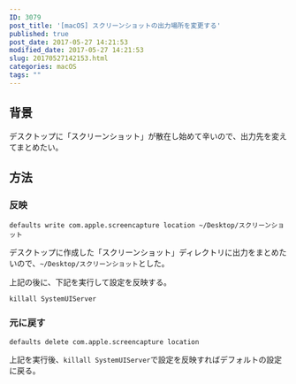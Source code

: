 ```yaml
---
ID: 3079
post_title: '[macOS] スクリーンショットの出力場所を変更する'
published: true
post_date: 2017-05-27 14:21:53
modified_date: 2017-05-27 14:21:53
slug: 20170527142153.html
categories: macOS
tags: ""
---
```

## 背景
デスクトップに「スクリーンショット」が散在し始めて辛いので、出力先を変えてまとめたい。

## 方法
### 反映
```language-bash
defaults write com.apple.screencapture location ~/Desktop/スクリーンショット
```

デスクトップに作成した「スクリーンショット」ディレクトリに出力をまとめたいので、`~/Desktop/スクリーンショット`とした。

上記の後に、下記を実行して設定を反映する。
```language-bash
killall SystemUIServer
```

### 元に戻す
```language-bash
defaults delete com.apple.screencapture location
```
上記を実行後、`killall SystemUIServer`で設定を反映すればデフォルトの設定に戻る。